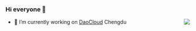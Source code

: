 ### Hi everyone 👋

<!--
**Frapschen/Frapschen** is a ✨ _special_ ✨ repository because its `README.md` (this file) appears on your GitHub profile.

Here are some ideas to get you started:

- 🔭 I’m currently working on ...
- 🌱 I’m currently learning ...
- 👯 I’m looking to collaborate on ...
- 🤔 I’m looking for help with ...
- 💬 Ask me about ...
- 📫 How to reach me: ...
- 😄 Pronouns: ...
- ⚡ Fun fact: ...
-->
<img align="right" src="https://github-readme-stats.vercel.app/api?username=Frapschen&show_icons=true&icon_color=CE1D2D&text_color=718096&bg_color=ffffff&hide_title=true" />

- 🔭 I’m currently working on [DaoCloud](https://www.daocloud.io/) Chengdu
